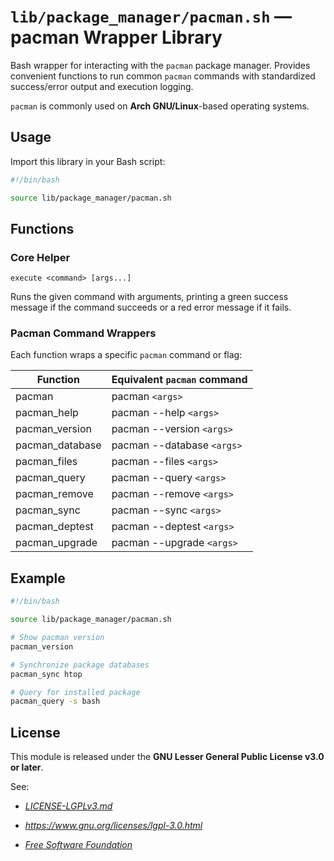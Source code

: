 # `lib/package_manager/pacman.sh` — pacman Wrapper Library

Bash wrapper for interacting with the `pacman` package manager. Provides convenient functions to run common `pacman` commands with standardized success/error output and execution logging.

`pacman` is commonly used on **Arch GNU/Linux**-based operating systems.

## Usage

Import this library in your Bash script:

```bash
#!/bin/bash

source lib/package_manager/pacman.sh
```

## Functions

### Core Helper

`execute <command> [args...]`

Runs the given command with arguments, printing a green success message if the command succeeds or a red error message if it fails.

### Pacman Command Wrappers

Each function wraps a specific `pacman` command or flag:

| **Function**        | **Equivalent `pacman` command**  |
|---------------------|----------------------------------|
| pacman              | pacman `<args>`                  |
| pacman_help         | pacman --help `<args>`           |
| pacman_version      | pacman --version `<args>`        |
| pacman_database     | pacman --database `<args>`       |
| pacman_files        | pacman --files `<args>`          |
| pacman_query        | pacman --query `<args>`          |
| pacman_remove       | pacman --remove `<args>`         |
| pacman_sync         | pacman --sync `<args>`           |
| pacman_deptest      | pacman --deptest `<args>`        |
| pacman_upgrade      | pacman --upgrade `<args>`        |

## Example

```bash
#!/bin/bash

source lib/package_manager/pacman.sh

# Show pacman version
pacman_version

# Synchronize package databases
pacman_sync htop

# Query for installed package
pacman_query -s bash
```

## License

This module is released under the **GNU Lesser General Public License v3.0 or later**.

See:

- [_LICENSE-LGPLv3.md_](https://github.com/Archetypum/tum-bash/blob/master/LICENSE-LGPLv3.md)

- _https://www.gnu.org/licenses/lgpl-3.0.html_

- [_Free Software Foundation_](https://www.fsf.org/)
